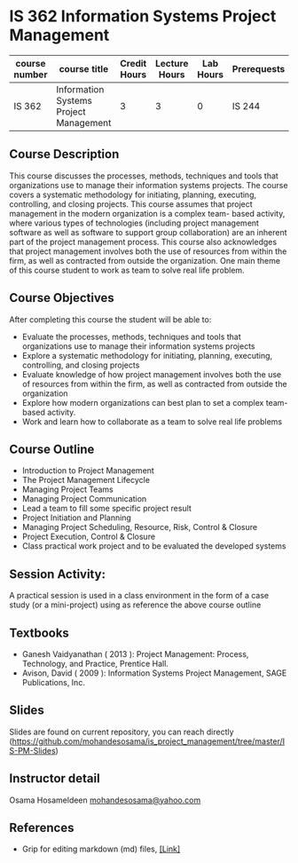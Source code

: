 # IS 362 Information Systems Project Management
| course number | course title | Credit Hours | Lecture Hours | Lab Hours | Prerequests |
|---------------|--------------|--------------|---------------|-----------|-------------|
|IS 362        |Information Systems Project Management|3 |3 |0 | IS 244 |

## Course Description
This course discusses the processes, methods, techniques and tools that organizations use to manage their information systems projects. The course covers a systematic methodology for initiating, planning, executing, controlling, and closing projects. This course assumes that project management in the modern organization is a complex team- based activity, where various types of technologies (including project management software as well as software to support group collaboration) are an inherent part of the project management process. This course also acknowledges that project management involves both the use of resources from within the firm, as well as contracted from outside the organization. One main theme of this course student to work as team to solve real life problem.

## Course Objectives
After completing this course the student will be able to:
* Evaluate the processes, methods, techniques and tools that organizations use to manage their information systems projects
* Explore a systematic methodology for initiating, planning, executing, controlling, and closing projects
* Evaluate knowledge of how project management involves both the use of resources from within the firm, as well as contracted from outside the organization
* Explore how modern organizations can best plan to set a complex team- based activity.
* Work and learn how to collaborate as a team to solve real life problems

## Course Outline
* Introduction to Project Management
* The Project Management Lifecycle
* Managing Project Teams
* Managing Project Communication
* Lead a team to fill some specific project result
* Project Initiation and Planning
* Managing Project Scheduling, Resource, Risk, Control & Closure
* Project Execution, Control & Closure
* Class practical work project and to be evaluated the developed systems

## Session Activity:
A practical session is used in a class environment in the form of a case study (or a mini-project) using as reference the above course outline

## Textbooks
* Ganesh Vaidyanathan ( 2013 ): Project Management: Process, Technology, and Practice, Prentice Hall.
* Avison, David ( 2009 ): Information Systems Project Management, SAGE Publications, Inc.

## Slides
Slides are found on current repository, you can reach directly (https://github.com/mohandesosama/is_project_management/tree/master/IS-PM-Slides)

## Instructor detail
Osama Hosameldeen
mohandesosama@yahoo.com

## References 
* Grip for editing markdown (md) files, [[Link]](https://github.com/joeyespo/grip)
